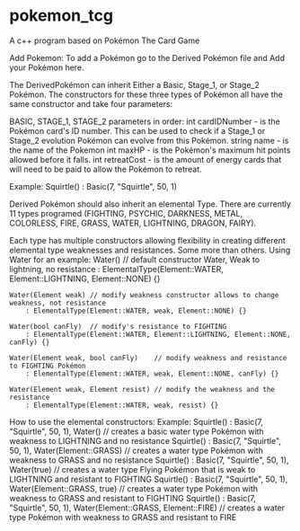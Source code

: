 # pokemon_tcg
A c++ program based on Pokémon The Card Game

Add Pokemon:
To add a Pokémon go to the Derived Pokémon file and Add your Pokémon here.

The DerivedPokémon can inherit Either a Basic, Stage_1, or Stage_2 Pokémon.  The constructors for these three types of Pokémon all have the same constructor and take four parameters:

BASIC, STAGE_1, STAGE_2 parameters in order:
int cardIDNumber	- is the Pokémon card's ID number.  This can be used to check if a Stage_1 or Stage_2 evolution Pokémon can evolve from this Pokémon.
string name		- is the name of the Pokemon
int maxHP		- is the Pokémon's maximum hit points allowed before it falls.
int retreatCost		- is the amount of energy cards that will need to be paid to allow the Pokémon to retreat.

Example:
	Squirtle() : Basic(7, "Squirtle", 50, 1)

Derived Pokémon should also inherit an elemental Type.  There are currently 11 types programed (FIGHTING, PSYCHIC, DARKNESS, METAL, COLORLESS, FIRE, GRASS, WATER, LIGHTNING, DRAGON, FAIRY).

Each type has multiple constructors allowing flexibility in creating different elemental type weaknesses and resistances.  Some more than others.  Using Water for an example:
	Water()		// default constructor Water, Weak to lightning, no resistance
		: ElementalType(Element::WATER, Element::LIGHTNING, Element::NONE) {}

	Water(Element weak)	// modify weakness constructor allows to change weakness, not resistance
		: ElementalType(Element::WATER, weak, Element::NONE) {}

	Water(bool canFly)	// modify's resistance to FIGHTING
		: ElementalType(Element::WATER, Element::LIGHTNING, Element::NONE, canFly) {}

	Water(Element weak, bool canFly)	// modify weakness and resistance to FIGHTING Pokémon
		: ElementalType(Element::WATER, weak, Element::NONE, canFly) {}

	Water(Element weak, Element resist)	// modify the weakness and the resistance
		: ElementalType(Element::WATER, weak, resist) {}

How to use the elemental constructors:
Example:
	Squirtle() : Basic(7, "Squirtle", 50, 1), Water() // creates a basic water type Pokémon with weakness to LIGHTNING and no resistance
	Squirtle() : Basic(7, "Squirtle", 50, 1), Water(Element::GRASS) // creates a water type Pokémon with weakness to GRASS and no resistance
	Squirtle() : Basic(7, "Squirtle", 50, 1), Water(true) // creates a water type Flying Pokémon that is weak to LIGHTNING and resistant to FIGHTING
	Squirtle() : Basic(7, "Squirtle", 50, 1), Water(Element::GRASS, true) // creates a water type Pokémon with weakness to GRASS and resistant to FIGHTING
	Squirtle() : Basic(7, "Squirtle", 50, 1), Water(Element::GRASS, Element::FIRE) // creates a water type Pokémon with weakness to GRASS and resistant to FIRE


